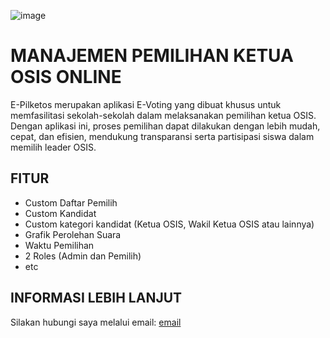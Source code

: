 ![image](https://github.com/user-attachments/assets/9a9ecad9-bc73-43b7-a613-a49e5956c994)

# MANAJEMEN PEMILIHAN KETUA OSIS ONLINE

E-Pilketos merupakan aplikasi E-Voting yang dibuat khusus untuk memfasilitasi sekolah-sekolah dalam melaksanakan pemilihan ketua OSIS. Dengan aplikasi ini, proses pemilihan dapat dilakukan dengan lebih mudah, cepat, dan efisien, mendukung transparansi serta partisipasi siswa dalam memilih leader OSIS.

## FITUR
- Custom Daftar Pemilih
- Custom Kandidat
- Custom kategori kandidat (Ketua OSIS, Wakil Ketua OSIS atau lainnya)
- Grafik Perolehan Suara
- Waktu Pemilihan
- 2 Roles (Admin dan Pemilih)
- etc

## INFORMASI LEBIH LANJUT

Silakan hubungi saya melalui email: [email](mailto:albabriziq123@gmail.com)